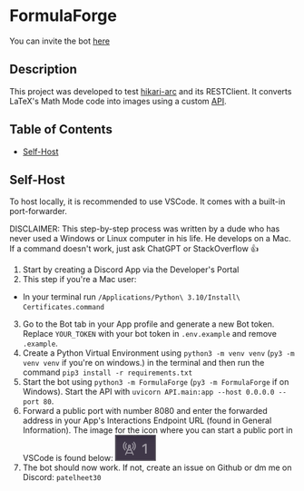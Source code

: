 # FormulaForge

You can invite the bot [here](https://discord.com/api/oauth2/authorize?client_id=1189919185120276502&permissions=274877958144&scope=bot)

## Description
This project was developed to test [hikari-arc](https://github.com/hypergonial/hikari-arc) and its RESTClient.
It converts LaTeX's Math Mode code into images using a custom [API](https://github.com/patelheet30/FormulaForge/tree/main/API).

## Table of Contents
- [Self-Host](#self-host)

## Self-Host
To host locally, it is recommended to use VSCode. It comes with a built-in port-forwarder. 

DISCLAIMER: This step-by-step process was written by a dude who has never used a Windows or Linux computer in his life. He develops on a Mac. If a command doesn't work, just ask ChatGPT or StackOverflow :thumbsup:

1) Start by creating a Discord App via the Developer's Portal
2) This step if you're a Mac user:
- In your terminal run `/Applications/Python\ 3.10/Install\ Certificates.command`
3) Go to the Bot tab in your App profile and generate a new Bot token. Replace `YOUR_TOKEN` with your bot token in `.env.example` and remove `.example`.
4) Create a Python Virtual Environment using 
`python3 -m venv venv` (`py3 -m venv venv` if you're on windows.) 
in the terminal and then run the command `pip3 install -r requirements.txt`
5) Start the bot using `python3 -m FormulaForge` (`py3 -m FormulaForge` if on Windows). Start the API with `uvicorn API.main:app --host 0.0.0.0 --port 80`.
6) Forward a public port with number 8080 and enter the forwarded address in your App's Interactions Endpoint URL (found in General Information). The image for the icon where you can start a public port in VSCode is found below:
![Port Forward Icon](<images/port-image.png>)
7) The bot should now work. If not, create an issue on Github or dm me on Discord: `patelheet30`
